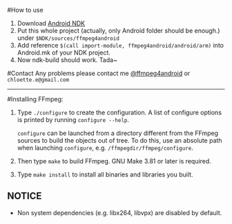 #How to use
1. Download [Android NDK](https://developer.android.com/tools/sdk/ndk/index.html)
2. Put this whole project (actually, only Android folder should be enough.) under `$NDK/sources/ffmpeg4android`
3. Add reference `$(call import-module, ffmpeg4android/android/arm)` into Android.mk of your NDK project.
4. Now ndk-build should work. Tada~

#Contact
Any problems please contact me [@ffmpeg4android](https://github.com/chloette/ffmpeg4android) or `chloette.e@gmail.com`


---



#Installing FFmpeg:

1. Type `./configure` to create the configuration. A list of configure
options is printed by running `configure --help`.

    `configure` can be launched from a directory different from the FFmpeg
sources to build the objects out of tree. To do this, use an absolute
path when launching `configure`, e.g. `/ffmpegdir/ffmpeg/configure`.

2. Then type `make` to build FFmpeg. GNU Make 3.81 or later is required.

3. Type `make install` to install all binaries and libraries you built.

NOTICE
------

 - Non system dependencies (e.g. libx264, libvpx) are disabled by default.
